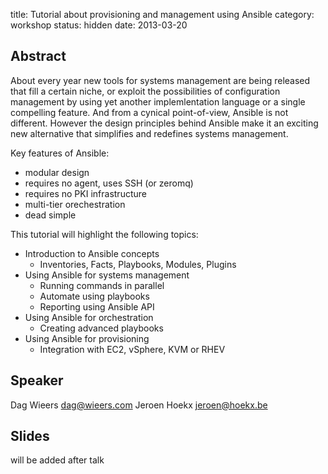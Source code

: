 title: Tutorial about provisioning and management using Ansible
category: workshop
status: hidden
date: 2013-03-20

Abstract
---------
About every year new tools for systems management are being released that fill a certain niche, or exploit the possibilities of configuration management by using yet another implemlentation language or a single compelling feature. And from a cynical point-of-view, Ansible is not different. However the design principles behind Ansible make it an exciting new alternative that simplifies and redefines systems management.

Key features of Ansible:

 - modular design
 - requires no agent, uses SSH (or zeromq)
 - requires no PKI infrastructure
 - multi-tier orechestration
 - dead simple

This tutorial will highlight the following topics:

 - Introduction to Ansible concepts
   - Inventories, Facts, Playbooks, Modules, Plugins
 - Using Ansible for systems management
   - Running commands in parallel
   - Automate using playbooks
   - Reporting using Ansible API
 - Using Ansible for orchestration
   - Creating advanced playbooks
 - Using Ansible for provisioning
   - Integration with EC2, vSphere, KVM or RHEV

Speaker
-------
Dag Wieers <dag@wieers.com>
Jeroen Hoekx <jeroen@hoekx.be>

Slides
------
will be added after talk
